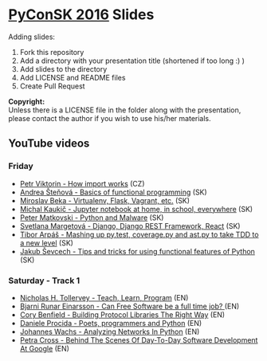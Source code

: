# [PyConSK 2016](https://2016.pycon.sk/en) Slides

Adding slides:

1. Fork this repository
2. Add a directory with your presentation title (shortened if too long :) )
3. Add slides to the directory
4. Add LICENSE and README files
5. Create Pull Request


**Copyright:**  
Unless there is a LICENSE file in the folder along with the
presentation, please contact the author if you wish to use his/her materials.


## YouTube videos

### Friday

* [Petr Viktorin - How import works](https://www.youtube.com/watch?v=K6k6q-6XGlY) (CZ)
* [Andrea Šteňová - Basics of functional programming](https://www.youtube.com/watch?v=5m-I5m1BzLU) (SK)
* [Miroslav Beka - Virtualenv, Flask, Vagrant, etc.](https://www.youtube.com/watch?v=snUGyOTn26g) (SK)
* [Michal Kaukič - Jupyter notebook at home, in school, everywhere](https://www.youtube.com/watch?v=rbIN9-zitPc) (SK)
* [Peter Matkovski - Python and Malware](https://www.youtube.com/watch?v=kLAhnaEaAaI) (SK)
* [Svetlana Margetová - Django, Django REST Framework, React](https://www.youtube.com/watch?v=euJ-x9RK7PM) (SK)
* [Tibor Arpáš - Mashing up py.test, coverage.py and ast.py to take TDD to a new level](https://www.youtube.com/watch?v=1mU1Zo2evNE) (SK)
* [Jakub Ševcech - Tips and tricks for using functional features of Python](https://www.youtube.com/watch?v=1BzgBXQuzcc) (SK)


### Saturday - Track 1

* [Nicholas H. Tollervey - Teach, Learn, Program](https://www.youtube.com/watch?v=vhP7zjq0XEI) (EN)
* [Bjarni Runar Einarsson - Can Free Software be a full time job? ](https://www.youtube.com/watch?v=_e0LoC1YFv4) (EN)
* [Cory Benfield - Building Protocol Libraries The Right Way](https://www.youtube.com/watch?v=Evchk7aNKdQ) (EN)
* [Daniele Procida - Poets, programmers and Python](https://www.youtube.com/watch?v=Zd7A7gsTdvo) (EN)
* [Johannes Wachs - Analyzing Networks In Python](https://www.youtube.com/watch?v=yMSCWLma46s) (EN)
* [Petra Cross - Behind The Scenes Of Day-To-Day Software Development At Google](https://www.youtube.com/watch?v=sFvwb8Q2Oyw) (EN)


